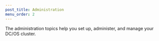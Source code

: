 ```yaml
---
post_title: Administration
menu_order: 2
---
```


The administration topics help you set up, administer, and manage your DC/OS cluster. 
